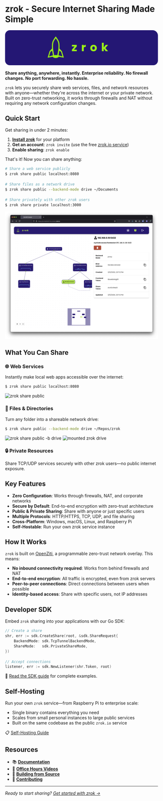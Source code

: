# zrok - Secure Internet Sharing Made Simple

![zrok logo](docs/images/zrok_cover.png)

**Share anything, anywhere, instantly. Enterprise reliability. No firewall changes. No port forwarding. No hassle.**

`zrok` lets you securely share web services, files, and network resources with anyone—whether they're across the internet or your private network. Built on zero-trust networking, it works through firewalls and NAT without requiring any network configuration changes.

## Quick Start

Get sharing in under 2 minutes:

1. **[Install zrok](https://docs.zrok.io/docs/guides/install/)** for your platform
2. **Get an account**: `zrok invite` (use the free [zrok.io service](https://docs.zrok.io/docs/getting-started/))
3. **Enable sharing**: `zrok enable`

That's it! Now you can share anything:

```bash
# Share a web service publicly
$ zrok share public localhost:8080

# Share files as a network drive  
$ zrok share public --backend-mode drive ~/Documents

# Share privately with other zrok users
$ zrok share private localhost:3000
```

![zrok Web Console](docs/images/zrok_web_console.png)

## What You Can Share

### 🌐 Web Services
Instantly make local web apps accessible over the internet:

```bash
$ zrok share public localhost:8080
```
![zrok share public](docs/images/zrok_share_public.png)

### 📁 Files & Directories  
Turn any folder into a shareable network drive:

```bash
$ zrok share public --backend-mode drive ~/Repos/zrok
```
![zrok share public -b drive](docs/images/zrok_share_public_drive.png)
![mounted zrok drive](docs/images/zrok_share_public_drive_explorer.png)

### 🔒 Private Resources
Share TCP/UDP services securely with other zrok users—no public internet exposure.

## Key Features

- **Zero Configuration**: Works through firewalls, NAT, and corporate networks
- **Secure by Default**: End-to-end encryption with zero-trust architecture  
- **Public & Private Sharing**: Share with anyone or just specific users
- **Multiple Protocols**: HTTP/HTTPS, TCP, UDP, and file sharing
- **Cross-Platform**: Windows, macOS, Linux, and Raspberry Pi
- **Self-Hostable**: Run your own zrok service instance

## How It Works

`zrok` is built on [OpenZiti](https://docs.openziti.io/docs/learn/introduction/), a programmable zero-trust network overlay. This means:

- **No inbound connectivity required**: Works from behind firewalls and NAT
- **End-to-end encryption**: All traffic is encrypted, even from zrok servers
- **Peer-to-peer connections**: Direct connections between users when possible
- **Identity-based access**: Share with specific users, not IP addresses

## Developer SDK

Embed `zrok` sharing into your applications with our Go SDK:

```go
// Create a share
shr, err := sdk.CreateShare(root, &sdk.ShareRequest{
    BackendMode: sdk.TcpTunnelBackendMode,
    ShareMode:   sdk.PrivateShareMode,
})

// Accept connections
listener, err := sdk.NewListener(shr.Token, root)
```

📖 [Read the SDK guide](https://blog.openziti.io/the-zrok-sdk) for complete examples.

## Self-Hosting

Run your own `zrok` service—from Raspberry Pi to enterprise scale:

- Single binary contains everything you need
- Scales from small personal instances to large public services  
- Built on the same codebase as the public `zrok.io` service

📋 [Self-Hosting Guide](https://docs.zrok.io/docs/guides/self-hosting/self_hosting_guide/)

## Resources

- 📚 **[Documentation](https://docs.zrok.io/)**
- 🎥 **[Office Hours Videos](https://www.youtube.com/watch?v=Edqv7yRmXb0&list=PLMUj_5fklasLuM6XiCNqwAFBuZD1t2lO2)**
- 🔨 **[Building from Source](./BUILD.md)**
- 🤝 **[Contributing](./CONTRIBUTING.md)**

---

*Ready to start sharing? [Get started with zrok →](https://docs.zrok.io/docs/getting-started)*
